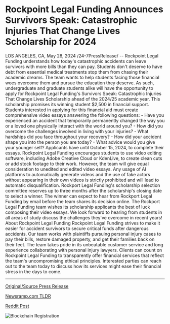 # Rockpoint Legal Funding Announces Survivors Speak: Catastrophic Injuries That Change Lives Scholarship for 2024

LOS ANGELES, CA, May 28, 2024 /24-7PressRelease/ -- Rockpoint Legal Funding understands how today's catastrophic accidents can leave survivors with more bills than they can pay. Students don't deserve to have debt from essential medical treatments stop them from chasing their academic dreams.   The team wants to help students facing those financial woes overcome them and pursue the education they deserve. As such, undergraduate and graduate students alike will have the opportunity to apply for Rockpoint Legal Funding's Survivors Speak: Catastrophic Injuries That Change Lives Scholarship ahead of the 2024/25 academic year.  This scholarship promises its winning student $2,500 in financial support. Students interested in applying for this financial aid must create comprehensive video essays answering the following questions:  - Have you experienced an accident that temporarily permanently changed the way you or a loved one physically interact with the world around you? - How did you overcome the challenges involved in living with your injuries? - What hardships did you face throughout your recovery? - How did your accident shape you into the person you are today? - What advice would you give your younger self?  Applicants have until October 15, 2024, to complete their essays. Rockpoint Legal Funding encourages students to use video editing software, including Adobe Creative Cloud or KdenLive, to create clean cuts or add stock footage to their work. However, the team will give equal consideration to unedited and edited video essays.  Any usage of AI platforms to automatically generate videos and the use of fake actors without appearing in their own videos is strictly prohibited and will lead to automatic disqualification.  Rockport Legal Funding's scholarship selection committee reserves up to three months after the scholarship's closing date to select a winner. The winner can expect to hear from Rockport Legal Funding by email before the team shares its decision online.  The Rockport Legal Funding team wishes its scholarship applicants the best of luck composing their video essays. We look forward to hearing from students in all areas of study discuss the challenges they've overcome in recent years!  About Rockpoint Legal Funding  Rockpoint Legal Funding strives to make it easier for accident survivors to secure critical funds after dangerous accidents. Our team works with plaintiffs pursuing personal injury cases to pay their bills, restore damaged property, and get their families back on their feet.  The team takes pride in its unbeatable customer service and long experience collaborating with personal injury lawyers. Clients can count on Rockpoint Legal Funding to transparently offer financial services that reflect the team's uncompromising ethical principles.   Interested parties can reach out to the team today to discuss how its services might ease their financial stress in the days to come. 

---

[Original/Source Press Release](https://www.24-7pressrelease.com/press-release/511195/rockpoint-legal-funding-announces-survivors-speak-catastrophic-injuries-that-change-lives-scholarship-for-2024)
                    

[Newsramp.com TLDR](https://newsramp.com/curated-news/rockpoint-legal-funding-offers-scholarship-for-students-with-catastrophic-injuries/13bd5d6db3ac9b2d5ae4f39b4f0b1b24) 

 



[Reddit Post](https://www.reddit.com/r/Lifestyle_Culture/comments/1d2divz/rockpoint_legal_funding_offers_scholarship_for/) 



![Blockchain Registration](https://cdn.newsramp.app/24-7PressRelease/qrcode/245/28/icytQMe.webp)
